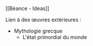 [[Béance - Ideas]]

Lien à des œuvres extérieures :
- Mythologie grecque
	- L'état primordial du monde